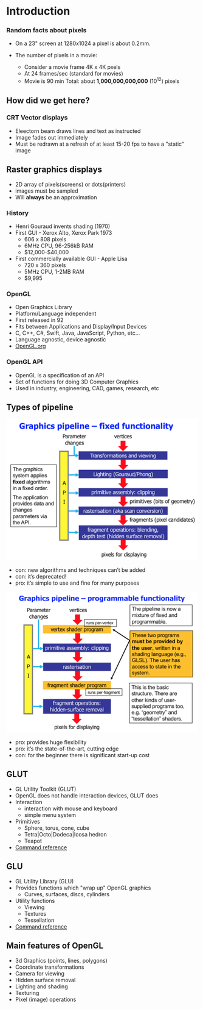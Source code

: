 <!-- Google Analytics -->
<script async src="https://www.googletagmanager.com/gtag/js?id=UA-113560131-1"></script>
<script>
  window.dataLayer = window.dataLayer || [];
  function gtag(){dataLayer.push(arguments);}
  gtag('js', new Date());
  gtag('config', 'UA-113560131-1');
</script>

# Introduction

### Random facts about pixels
* On a 23" screen at 1280x1024 a pixel is about 0.2mm.

* The number of pixels in a movie:
    * Consider a movie frame 4K x 4K pxels
    * At 24 frames/sec (standard for movies)
    * Movie is 90 min
    Total: about **1,000,000,000,000** ($10^{12}$) pixels

## How did we get here?

### CRT Vector displays
* Eleectorn beam draws lines and text as instructed
* Image fades out immediately
* Must be redrawn at a refresh of at least 15-20 fps to have a "static" image

## Raster graphics displays
* 2D array of pixels(screens) or dots(printers)
* images must be sampled
* Will **always** be an approximation

### History
* Henri Gouraud invents shading (1970)    
* First GUI - Xerox Alto, Xerox Park 1973
    * 606 x 808 pixels
    * 6MHz CPU, 96-256kB RAM
    * \$12,000-\$40,000
* First commercially available GUI - Apple Lisa
    * 720 x 360 pixels
    * 5MHz CPU, 1-2MB RAM
    * \$9,995
### OpenGL

* Open Graphics Library
* Platform/Language independent
* First released in 92
* Fits between Applications and Display/Input Devices
* C, C++, C#, Swift, Java, JavaScript, Python, etc...
* Language agnostic, device agnostic
* [OpenGL.org](http://www.opengl.org)

### OpenGL API
* OpenGL is a specification of an API
* Set of functions for doing 3D Computer Graphics
* Used in industry, engineering, CAD, games, research, etc

## Types of pipeline

![fixed-pipeline](fixed-pipeline.png)

* con: new algorithms and techniques can’t be added
* con: it’s deprecated!
* pro: it’s simple to use and fine for many purposes

![programmable-pipeline](programmable-pipeline.png)

* pro: provides huge flexibility
* pro: it’s the state-of-the-art, cutting edge
* con: for the beginner there is significant start-up cost

## GLUT
* GL Utility Toolkit (GLUT)
* OpenGL does not handle interaction devices, GLUT does
* Interaction
    * interaction with mouse and keyboard
    * simple menu system
* Primitives
    * Sphere, torus, cone, cube
    * Tetra|Octo|Dodeca|Icosa hedron
    * Teapot
* [Command reference](#Link-to-PDF-on-BlackBoard)

## GLU
* GL Utility Library (GLU)
* Provides functions which "wrap up" OpenGL graphics
    * Curves, surfaces, discs, cylinders
* Utility functions
    * Viewing
    * Textures
    * Tessellation
* [Command reference](http://www.opengl.org/sdk/docs/man)

## Main features of OpenGL

* 3d Graphics (points, lines, polygons)
* Coordinate transformations
* Camera for viewing
* Hidden surface removal
* Lighting and shading
* Texturing
* Pixel (image) operations
